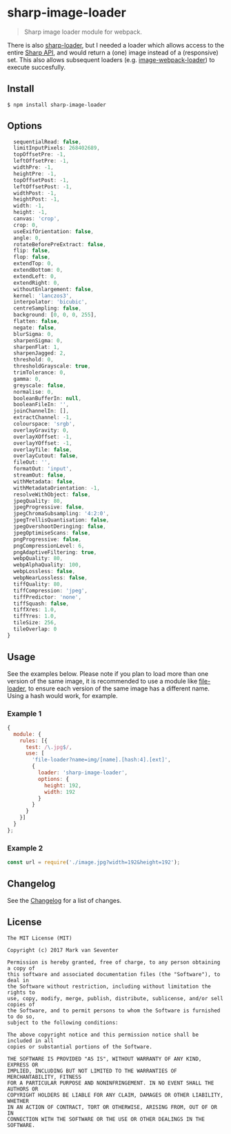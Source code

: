 # sharp-image-loader
> Sharp image loader module for webpack.

There is also [sharp-loader](https://www.npmjs.com/package/sharp-loader), but I needed a loader which allows access to the entire [Sharp API](http://sharp.dimens.io/en/stable/), and would return a (one) image instead of a (responsive) set. This also allows subsequent loaders (e.g. [image-webpack-loader](https://www.npmjs.com/package/image-webpack-loader)) to execute succesfully.

## Install
`$ npm install sharp-image-loader`

## Options
```js
  sequentialRead: false,
  limitInputPixels: 268402689,
  topOffsetPre: -1,
  leftOffsetPre: -1,
  widthPre: -1,
  heightPre: -1,
  topOffsetPost: -1,
  leftOffsetPost: -1,
  widthPost: -1,
  heightPost: -1,
  width: -1,
  height: -1,
  canvas: 'crop',
  crop: 0,
  useExifOrientation: false,
  angle: 0,
  rotateBeforePreExtract: false,
  flip: false,
  flop: false,
  extendTop: 0,
  extendBottom: 0,
  extendLeft: 0,
  extendRight: 0,
  withoutEnlargement: false,
  kernel: 'lanczos3',
  interpolator: 'bicubic',
  centreSampling: false,
  background: [0, 0, 0, 255],
  flatten: false,
  negate: false,
  blurSigma: 0,
  sharpenSigma: 0,
  sharpenFlat: 1,
  sharpenJagged: 2,
  threshold: 0,
  thresholdGrayscale: true,
  trimTolerance: 0,
  gamma: 0,
  greyscale: false,
  normalise: 0,
  booleanBufferIn: null,
  booleanFileIn: '',
  joinChannelIn: [],
  extractChannel: -1,
  colourspace: 'srgb',
  overlayGravity: 0,
  overlayXOffset: -1,
  overlayYOffset: -1,
  overlayTile: false,
  overlayCutout: false,
  fileOut: '',
  formatOut: 'input',
  streamOut: false,
  withMetadata: false,
  withMetadataOrientation: -1,
  resolveWithObject: false,
  jpegQuality: 80,
  jpegProgressive: false,
  jpegChromaSubsampling: '4:2:0',
  jpegTrellisQuantisation: false,
  jpegOvershootDeringing: false,
  jpegOptimiseScans: false,
  pngProgressive: false,
  pngCompressionLevel: 6,
  pngAdaptiveFiltering: true,
  webpQuality: 80,
  webpAlphaQuality: 100,
  webpLossless: false,
  webpNearLossless: false,
  tiffQuality: 80,
  tiffCompression: 'jpeg',
  tiffPredictor: 'none',
  tiffSquash: false,
  tiffXres: 1.0,
  tiffYres: 1.0,
  tileSize: 256,
  tileOverlap: 0
}
```

## Usage
See the examples below. Please note if you plan to load more than one version of the same image, it is recommended to use a module like [file-loader](https://www.npmjs.com/package/file-loader), to ensure each version of the same image has a different name. Using a hash would work, for example.

### Example 1
```js
{
  module: {
    rules: [{
      test: /\.jpg$/,
      use: [
        'file-loader?name=img/[name].[hash:4].[ext]',
        {
          loader: 'sharp-image-loader',
          options: {
            height: 192,
            width: 192
          }
        }
      }
    }]
  }
};
```

### Example 2
```js
const url = require('./image.jpg?width=192&height=192');
```

## Changelog
See the [Changelog](./CHANGELOG.md) for a list of changes.

## License
    The MIT License (MIT)

    Copyright (c) 2017 Mark van Seventer

    Permission is hereby granted, free of charge, to any person obtaining a copy of
    this software and associated documentation files (the "Software"), to deal in
    the Software without restriction, including without limitation the rights to
    use, copy, modify, merge, publish, distribute, sublicense, and/or sell copies of
    the Software, and to permit persons to whom the Software is furnished to do so,
    subject to the following conditions:

    The above copyright notice and this permission notice shall be included in all
    copies or substantial portions of the Software.

    THE SOFTWARE IS PROVIDED "AS IS", WITHOUT WARRANTY OF ANY KIND, EXPRESS OR
    IMPLIED, INCLUDING BUT NOT LIMITED TO THE WARRANTIES OF MERCHANTABILITY, FITNESS
    FOR A PARTICULAR PURPOSE AND NONINFRINGEMENT. IN NO EVENT SHALL THE AUTHORS OR
    COPYRIGHT HOLDERS BE LIABLE FOR ANY CLAIM, DAMAGES OR OTHER LIABILITY, WHETHER
    IN AN ACTION OF CONTRACT, TORT OR OTHERWISE, ARISING FROM, OUT OF OR IN
    CONNECTION WITH THE SOFTWARE OR THE USE OR OTHER DEALINGS IN THE SOFTWARE.